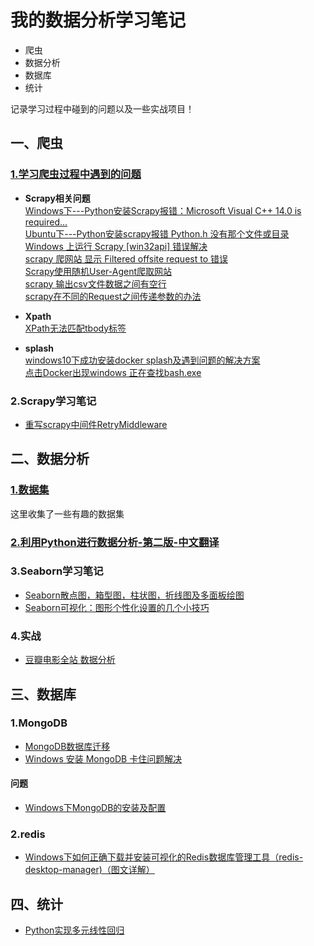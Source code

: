 # 我的数据分析学习笔记
- 爬虫
- 数据分析
- 数据库
- 统计

记录学习过程中碰到的问题以及一些实战项目！

## 一、爬虫
### [1.学习爬虫过程中遇到的问题](https://github.com/dta0502/data-analysis/tree/master/%E7%88%AC%E8%99%AB/%E9%97%AE%E9%A2%98)
- **Scrapy相关问题**\
[Windows下---Python安装Scrapy报错：Microsoft Visual C++ 14.0 is required...](https://github.com/dta0502/data-analysis/blob/master/%E7%88%AC%E8%99%AB/%E9%97%AE%E9%A2%98/Python%E5%AE%89%E8%A3%85Scrapy%E6%8A%A5%E9%94%99%EF%BC%9AMicrosoft%20Visual%20C%2B%2B%2014.0%20is%20required....md)\
[Ubuntu下---Python安装scrapy报错 Python.h 没有那个文件或目录](https://github.com/dta0502/data-analysis/blob/master/%E7%88%AC%E8%99%AB/%E9%97%AE%E9%A2%98/Python%E5%AE%89%E8%A3%85scrapy%E6%8A%A5%E9%94%99%20Python.h%20%E6%B2%A1%E6%9C%89%E9%82%A3%E4%B8%AA%E6%96%87%E4%BB%B6%E6%88%96%E7%9B%AE%E5%BD%95.md)\
[Windows 上运行 Scrapy [win32api] 错误解决](https://github.com/dta0502/data-analysis/blob/master/%E7%88%AC%E8%99%AB/%E9%97%AE%E9%A2%98/Windows%20%E4%B8%8A%E8%BF%90%E8%A1%8C%20Scrapy%20%5Bwin32api%5D%20%E9%94%99%E8%AF%AF%E8%A7%A3%E5%86%B3.md)\
[scrapy 爬网站 显示 Filtered offsite request to 错误](https://github.com/dta0502/data-analysis/blob/master/%E7%88%AC%E8%99%AB/%E9%97%AE%E9%A2%98/scrapy%20%E7%88%AC%E7%BD%91%E7%AB%99%20%E6%98%BE%E7%A4%BA%20Filtered%20offsite%20request%20to%20%E9%94%99%E8%AF%AF.md)\
[Scrapy使用随机User-Agent爬取网站](https://github.com/dta0502/data-analysis/blob/master/%E7%88%AC%E8%99%AB/%E9%97%AE%E9%A2%98/Scrapy%E4%BD%BF%E7%94%A8%E9%9A%8F%E6%9C%BAUser-Agent%E7%88%AC%E5%8F%96%E7%BD%91%E7%AB%99.md)\
[scrapy 输出csv文件数据之间有空行](https://github.com/dta0502/data-analysis/blob/master/%E7%88%AC%E8%99%AB/%E9%97%AE%E9%A2%98/scrapy%20%E8%BE%93%E5%87%BAcsv%E6%96%87%E4%BB%B6%E6%95%B0%E6%8D%AE%E4%B9%8B%E9%97%B4%E6%9C%89%E7%A9%BA%E8%A1%8C.md)\
[scrapy在不同的Request之间传递参数的办法](https://github.com/dta0502/data-analysis/blob/master/%E7%88%AC%E8%99%AB/%E9%97%AE%E9%A2%98/scrapy%E5%9C%A8%E4%B8%8D%E5%90%8C%E7%9A%84Request%E4%B9%8B%E9%97%B4%E4%BC%A0%E9%80%92%E5%8F%82%E6%95%B0%E7%9A%84%E5%8A%9E%E6%B3%95.md)

- **Xpath**\
[XPath无法匹配tbody标签](https://github.com/dta0502/data-analysis/blob/master/%E7%88%AC%E8%99%AB/%E9%97%AE%E9%A2%98/XPath%E6%97%A0%E6%B3%95%E5%8C%B9%E9%85%8Dtbody%E6%A0%87%E7%AD%BE.md)

- **splash**\
[windows10下成功安装docker splash及遇到问题的解决方案](https://github.com/dta0502/data-analysis/blob/master/%E7%88%AC%E8%99%AB/%E9%97%AE%E9%A2%98/windows10%E4%B8%8B%E6%88%90%E5%8A%9F%E5%AE%89%E8%A3%85docker%20splash%E5%8F%8A%E9%81%87%E5%88%B0%E9%97%AE%E9%A2%98%E7%9A%84%E8%A7%A3%E5%86%B3%E6%96%B9%E6%A1%88.md)\
[点击Docker出现windows 正在查找bash.exe](https://github.com/dta0502/data-analysis/blob/master/%E7%88%AC%E8%99%AB/%E9%97%AE%E9%A2%98/%E7%82%B9%E5%87%BBDocker%E5%87%BA%E7%8E%B0windows%20%E6%AD%A3%E5%9C%A8%E6%9F%A5%E6%89%BEbash.exe.md)

### 2.Scrapy学习笔记
- [重写scrapy中间件RetryMiddleware](https://github.com/dta0502/data-analysis/blob/master/%E7%88%AC%E8%99%AB/Scrapy%E7%AC%94%E8%AE%B0/%E9%87%8D%E5%86%99scrapy%E4%B8%AD%E9%97%B4%E4%BB%B6%E4%B9%8BRetryMiddleware.md)






## 二、数据分析
### [1.数据集](https://github.com/dta0502/data-analysis/tree/master/%E6%95%B0%E6%8D%AE%E5%88%86%E6%9E%90/%E6%95%B0%E6%8D%AE%E9%9B%86)
这里收集了一些有趣的数据集

### [2.利用Python进行数据分析-第二版-中文翻译](https://github.com/dta0502/data-analysis/tree/master/%E6%95%B0%E6%8D%AE%E5%88%86%E6%9E%90/%E5%88%A9%E7%94%A8Python%E8%BF%9B%E8%A1%8C%E6%95%B0%E6%8D%AE%E5%88%86%E6%9E%90%20%E7%AC%AC%E4%BA%8C%E7%89%88%20%E4%B8%AD%E6%96%87%E7%BF%BB%E8%AF%91)

### 3.Seaborn学习笔记
- [Seaborn散点图，箱型图，柱状图，折线图及多面板绘图](https://github.com/dta0502/data-analysis/blob/master/%E6%95%B0%E6%8D%AE%E5%88%86%E6%9E%90/Seaborn/Seaborn%E6%95%A3%E7%82%B9%E5%9B%BE%EF%BC%8C%E7%AE%B1%E5%9E%8B%E5%9B%BE%EF%BC%8C%E6%9F%B1%E7%8A%B6%E5%9B%BE%EF%BC%8C%E6%8A%98%E7%BA%BF%E5%9B%BE%E5%8F%8A%E5%A4%9A%E9%9D%A2%E6%9D%BF%E7%BB%98%E5%9B%BE.ipynb)
- [Seaborn可视化：图形个性化设置的几个小技巧](https://github.com/dta0502/data-analysis/blob/master/%E6%95%B0%E6%8D%AE%E5%88%86%E6%9E%90/Seaborn/Seaborn%E5%8F%AF%E8%A7%86%E5%8C%96%EF%BC%9A%E5%9B%BE%E5%BD%A2%E4%B8%AA%E6%80%A7%E5%8C%96%E8%AE%BE%E7%BD%AE%E7%9A%84%E5%87%A0%E4%B8%AA%E5%B0%8F%E6%8A%80%E5%B7%A7.ipynb)

### 4.实战
- [豆瓣电影全站 数据分析](https://zhuanlan.zhihu.com/p/45316055)





## 三、数据库
### 1.MongoDB
- [MongoDB数据库迁移](https://github.com/dta0502/data-analysis/blob/master/%E6%95%B0%E6%8D%AE%E5%BA%93/MongoDB/MongoDB%E6%95%B0%E6%8D%AE%E5%BA%93%E8%BF%81%E7%A7%BB.md)
- [Windows 安装 MongoDB 卡住问题解决](https://github.com/dta0502/data-analysis/blob/master/%E6%95%B0%E6%8D%AE%E5%BA%93/MongoDB/%E9%97%AE%E9%A2%98/Windows%20%E5%AE%89%E8%A3%85%20MongoDB%20%E5%8D%A1%E4%BD%8F%E9%97%AE%E9%A2%98%E8%A7%A3%E5%86%B3.md)

#### 问题
- [Windows下MongoDB的安装及配置](https://github.com/dta0502/data-analysis/blob/master/%E6%95%B0%E6%8D%AE%E5%BA%93/MongoDB/%E9%97%AE%E9%A2%98/Windows%E4%B8%8BMongoDB%E7%9A%84%E5%AE%89%E8%A3%85%E5%8F%8A%E9%85%8D%E7%BD%AE.md)

### 2.redis
- [Windows下如何正确下载并安装可视化的Redis数据库管理工具（redis-desktop-manager)（图文详解）](https://github.com/dta0502/data-analysis/blob/master/%E6%95%B0%E6%8D%AE%E5%BA%93/redis/Windows%E4%B8%8B%E5%A6%82%E4%BD%95%E6%AD%A3%E7%A1%AE%E4%B8%8B%E8%BD%BD%E5%B9%B6%E5%AE%89%E8%A3%85%E5%8F%AF%E8%A7%86%E5%8C%96%E7%9A%84Redis%E6%95%B0%E6%8D%AE%E5%BA%93%E7%AE%A1%E7%90%86%E5%B7%A5%E5%85%B7.md)






## 四、统计

- [Python实现多元线性回归](https://github.com/dta0502/data-analysis/blob/master/%E7%BB%9F%E8%AE%A1/Python%E5%AE%9E%E7%8E%B0%E5%A4%9A%E5%85%83%E7%BA%BF%E6%80%A7%E5%9B%9E%E5%BD%92/Python%E5%AE%9E%E7%8E%B0%E5%A4%9A%E5%85%83%E7%BA%BF%E6%80%A7%E5%9B%9E%E5%BD%92.ipynb)


